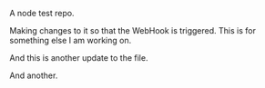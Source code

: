 A node test repo.

Making changes to it so that the WebHook is triggered.  This is for something else I am working on.

And this is another update to the file.

And another.
